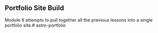 ## Portfolio Site Build

Module 6 attempts to pull together all the previous lessons into a single portfolio site.# astro-portfolio
